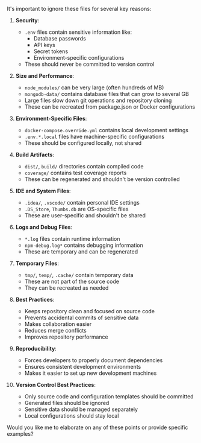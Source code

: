 It's important to ignore these files for several key reasons:

1. **Security**:
   - `.env` files contain sensitive information like:
     - Database passwords
     - API keys
     - Secret tokens
     - Environment-specific configurations
   - These should never be committed to version control

2. **Size and Performance**:
   - `node_modules/` can be very large (often hundreds of MB)
   - `mongodb-data/` contains database files that can grow to several GB
   - Large files slow down git operations and repository cloning
   - These can be recreated from package.json or Docker configurations

3. **Environment-Specific Files**:
   - `docker-compose.override.yml` contains local development settings
   - `.env.*.local` files have machine-specific configurations
   - These should be configured locally, not shared

4. **Build Artifacts**:
   - `dist/`, `build/` directories contain compiled code
   - `coverage/` contains test coverage reports
   - These can be regenerated and shouldn't be version controlled

5. **IDE and System Files**:
   - `.idea/`, `.vscode/` contain personal IDE settings
   - `.DS_Store`, `Thumbs.db` are OS-specific files
   - These are user-specific and shouldn't be shared

6. **Logs and Debug Files**:
   - `*.log` files contain runtime information
   - `npm-debug.log*` contains debugging information
   - These are temporary and can be regenerated

7. **Temporary Files**:
   - `tmp/`, `temp/`, `.cache/` contain temporary data
   - These are not part of the source code
   - They can be recreated as needed

8. **Best Practices**:
   - Keeps repository clean and focused on source code
   - Prevents accidental commits of sensitive data
   - Makes collaboration easier
   - Reduces merge conflicts
   - Improves repository performance

9. **Reproducibility**:
   - Forces developers to properly document dependencies
   - Ensures consistent development environments
   - Makes it easier to set up new development machines

10. **Version Control Best Practices**:
    - Only source code and configuration templates should be committed
    - Generated files should be ignored
    - Sensitive data should be managed separately
    - Local configurations should stay local

Would you like me to elaborate on any of these points or provide specific examples?
